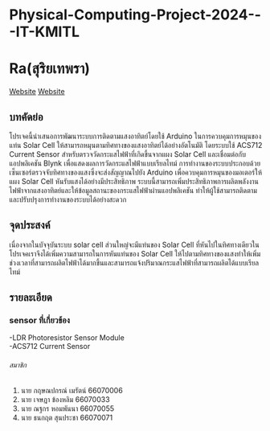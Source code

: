 # Physical-Computing-Project-2024---IT-KMITL
# Ra(สุริยเทพรา)
[Website](https://kirdsanapakron-m.github.io/Physical-Computing-Project-2024---IT-KMITL/WEB/)
[Website]((https://youtu.be/ASzsnJds84o))
## บทคัดย่อ
โปรเจคนี้นำเสนอการพัฒนาระบบการติดตามแสงอาทิตย์โดยใช้ Arduino ในการควบคุมการหมุนของแท่น Solar Cell ให้สามารถหมุนตามทิศทางของแสงอาทิตย์ได้อย่างอัตโนมัติ โดยระบบใช้ ACS712 Current Sensor สำหรับตรวจวัดกระแสไฟฟ้าที่เกิดขึ้นจากแผง Solar Cell และเชื่อมต่อกับแอปพลิเคชัน Blynk เพื่อแสดงผลการวัดกระแสไฟฟ้าแบบเรียลไทม์ การทำงานของระบบประกอบด้วยเซ็นเซอร์ตรวจจับทิศทางของแสงซึ่งจะส่งสัญญาณไปยัง Arduino เพื่อควบคุมการหมุนของมอเตอร์ให้แผง Solar Cell หันรับแสงได้อย่างมีประสิทธิภาพ ระบบนี้สามารถเพิ่มประสิทธิภาพการผลิตพลังงานไฟฟ้าจากแสงอาทิตย์และให้ข้อมูลสถานะของกระแสไฟฟ้าผ่านแอปพลิเคชัน ทำให้ผู้ใช้สามารถติดตามและปรับปรุงการทำงานของระบบได้อย่างสะดวก
## จุดประสงค์
เนื่องจากในบัจจุบันระบบ solar cell ส่วนใหญ่จะมีแท่นของ Solar Cell ที่หันไปในทิศทางเดียวในโปรเจคเราจึงได้เพิ่มความสามารถในการหันแท่นของ Solar Cell ให้ไปตามทิศทางของแสงทำให้เพิ่มช่วงเวลาที่สามารถผลิตไฟฟ้าได้มากขึ้นและสามารถแจ้งปริมาณกระแสไฟฟ้าที่สามารถผลิตได้แบบเรียลไทม์
## รายละเอียด
### sensor ที่เกี่ยวข้อง
-LDR Photoresistor Sensor Module<br>
-ACS712 Current Sensor

###### สมาชิก
1. นาย กฤษณปกรณ์ เมรัตน์ 66070006
2. นาย เจษฎา ข้องหลิม 66070033
3. นาย ณฐกร หอมพันนา 66070055
4. นาย ธนกฤต สุนประชา 66070071 
   
